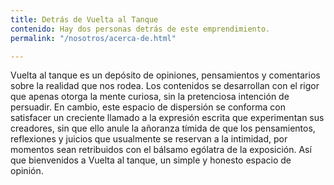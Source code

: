```yaml
---
title: Detrás de Vuelta al Tanque
contenido: Hay dos personas detrás de este emprendimiento.
permalink: "/nosotros/acerca-de.html"

---
```

Vuelta al tanque es un depósito de opiniones, pensamientos y comentarios sobre la realidad que nos rodea. Los contenidos se desarrollan con el rigor que apenas otorga la mente curiosa, sin la pretenciosa intención de persuadir. En cambio, este espacio de dispersión se conforma con satisfacer un creciente llamado a la expresión escrita que experimentan sus creadores, sin que ello anule la añoranza tímida de que los pensamientos, reflexiones y juicios que usualmente se reservan a la intimidad, por momentos sean retribuidos con el bálsamo ególatra de la exposición. Así que bienvenidos a Vuelta al tanque, un simple y honesto espacio de opinión.